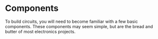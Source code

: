 <!---
title: Components
summary: This document describes basic components.
author: G. L. Clark, II
date Created: March 2, 2016
date Modified:{{ file.mtime }}
filename: circuitry-basics.md
--->

# Components

To build circuits, you will need to become familiar with a few basic components. These components may seem simple, but are the bread and butter of most electronics projects.


[^1]: http://www.instructables.com/id/Basic-Electronics/step5/Basic-Components
[^2]: http://www.instructables.com/id/Basic-Electronics/step6/Resistors